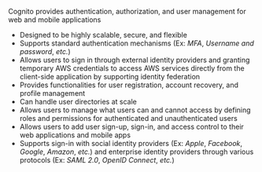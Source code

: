 Cognito provides authentication, authorization, and user management for web and mobile applications

* Designed to be highly scalable, secure, and flexible
* Supports standard authentication mechanisms (Ex: *MFA*, *Username and password*, *etc.*)
* Allows users to sign in through external identity providers and granting temporary AWS credentials to access AWS services directly from the client-side application by supporting identity federation
* Provides functionalities for user registration, account recovery, and profile management
* Can handle user directories at scale
* Allows users to manage what users can and cannot access by defining roles and permissions for authenticated and unauthenticated users
* Allows users to add user sign-up, sign-in, and access control to their web applications and mobile apps
* Supports sign-in with social identity providers (Ex: *Apple*, *Facebook*, *Google*, *Amazon*, *etc.*) and enterprise identity providers through various protocols (Ex: *SAML 2.0*, *OpenID Connect*, *etc.*)
